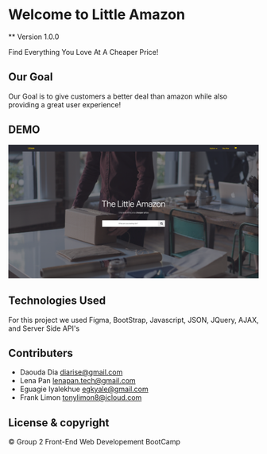 # Welcome to Little Amazon

** Version 1.0.0

Find Everything You Love At A Cheaper Price!

## Our Goal 

Our Goal is to give customers a better deal than amazon while also providing a great user experience!

## DEMO

![](/assets/screenshotDemo.png)

## Technologies Used 

For this project we used Figma, BootStrap, Javascript, JSON, JQuery, AJAX, and Server Side API's


## Contributers 
- Daouda Dia <diarise@gmail.com>
- Lena Pan <lenapan.tech@gmail.com>
- Eguagie Iyalekhue <egkyale@gmail.com>
- Frank Limon <tonylimon8@icloud.com>


## License & copyright 
© Group 2 Front-End Web Developement BootCamp